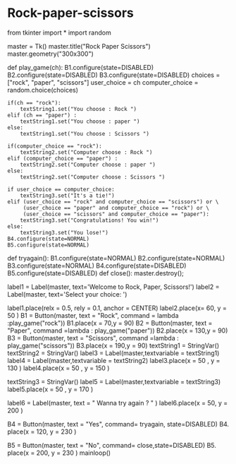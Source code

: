# Rock-paper-scissors
from tkinter import *
import random

master = Tk()
master.title("Rock Paper Scissors")
master.geometry("300x300")

def play_game(ch):
    B1.configure(state=DISABLED)
    B2.configure(state=DISABLED)
    B3.configure(state=DISABLED)
    choices = ["rock", "paper", "scissors"]
    user_choice = ch
    computer_choice = random.choice(choices)

    if(ch == "rock"):
        textString1.set("You choose : Rock ")
    elif (ch == "paper") :
        textString1.set("You choose : paper ")
    else:
        textString1.set("You choose : Scissors ")

    if(computer_choice == "rock"):
        textString2.set("Computer choose : Rock ")
    elif (computer_choice == "paper") :
        textString2.set("Computer choose : paper ")
    else:
        textString2.set("Computer choose : Scissors ")
    
    if user_choice == computer_choice:
        textString3.set("It's a tie!")
    elif (user_choice == "rock" and computer_choice == "scissors") or \
         (user_choice == "paper" and computer_choice == "rock") or \
         (user_choice == "scissors" and computer_choice == "paper"):
        textString3.set("Congratulations! You win!")
    else:
        textString3.set("You lose!")
    B4.configure(state=NORMAL)
    B5.configure(state=NORMAL)
def tryagain():
    B1.configure(state=NORMAL)
    B2.configure(state=NORMAL)
    B3.configure(state=NORMAL)
    B4.configure(state=DISABLED)
    B5.configure(state=DISABLED)
def close():
    master.destroy();

label1 = Label(master, text='Welcome to Rock, Paper, Scissors!')
label2 = Label(master, text='Select your choice: ')

label1.place(relx = 0.5, rely = 0.1, anchor = CENTER)
label2.place(x= 60, y = 50 )
B1 = Button(master, text = "Rock", command = lambda :play_game("rock"))
B1.place(x = 70,y = 90)
B2 = Button(master, text = "Paper", command =lambda : play_game("paper"))
B2.place(x = 130,y = 90)
B3 = Button(master, text = "Scissors", command =lambda : play_game("scissors"))
B3.place(x = 190,y = 90)
textString1 = StringVar()
textString2 = StringVar()
label3 = Label(master,textvariable = textString1)
label4 = Label(master,textvariable = textString2)
label3.place(x = 50 , y = 130 )
label4.place(x = 50 , y = 150 )

textString3 = StringVar()
label5 = Label(master,textvariable = textString3)
label5.place(x = 50 , y = 170 )

label6 = Label(master, text = " Wanna try again ? " )
label6.place(x = 50, y = 200 )

B4 = Button(master, text = "Yes", command= tryagain, state=DISABLED)
B4. place(x = 120, y = 230 )

B5 = Button(master, text = "No", command= close,state=DISABLED)
B5. place(x = 200, y = 230 )
mainloop()
